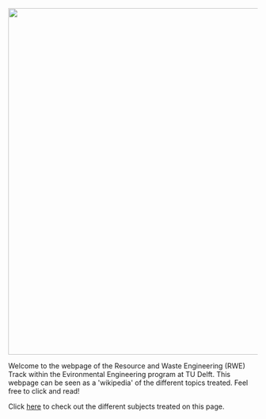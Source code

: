 <img src="Main_Photo.jpg" width="1000" height="700">
 
 Welcome to the webpage of the Resource and Waste Engineering (RWE) Track within the Evironmental Engineering program at TU Delft. This webpage can be seen as a 'wikipedia' of the different topics treated. Feel free to click and read!

 Click [here](https://njeapp2.github.io/RWE-Track/Subjects) to check out the different subjects treated on this page.
